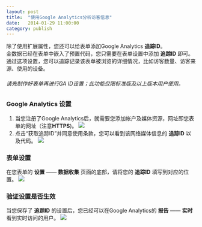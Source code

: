 ```yaml
---
layout: post
title:  "使用Google Analytics分析访客信息"
date:   2014-01-29 11:00:00
category: publish
---
```


除了使用扩展属性，您还可以给表单添加Google Analytics **追踪ID**。  
金数据已经在表单中嵌入了预置代码，您只需要在表单设置中添加 **追踪ID** 即可。   
通过这项设置，您可以追踪记录该表单被浏览的详细情况，比如访客数量、访客来源、使用的设备。

###### 请先制作好表单再进行GA ID设置；此功能仅限标准版及以上版本用户使用。

### Google Analytics 设置

1. 当您注册了Google Analytics后，就需要您添加帐户及媒体资源，网址即您表单的网址（注意**HTTPS**)。
	![](http://jinshuju-help-pics.b0.upaiyun.com/images/ga-2.png)
2. 点击“获取追踪ID”并同意使用条款，您可以看到该网络媒体信息的 **追踪ID** 以及代码。
	![](http://jinshuju-help-pics.b0.upaiyun.com/images/ga-3.png)

### 表单设置

在您表单的 **设置** —— **数据收集** 页面的底部，请将您的 **追踪ID** 填写到对应的位置。
	![](http://jinshuju-help-pics.b0.upaiyun.com/images/ga-1.png)

### 验证设置是否生效

当您保存了 **追踪ID** 的设置后，您已经可以在Google Analytics的 **报告** —— **实时** 看到实时访问的用户。
	![](http://jinshuju-help-pics.b0.upaiyun.com/images/ga-4.png)
